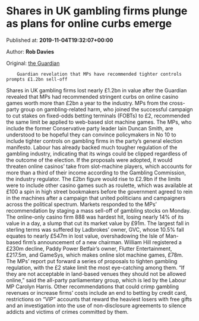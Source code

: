 
# Shares in UK gambling firms plunge as plans for online curbs emerge

Published at: **2019-11-04T19:32:07+00:00**

Author: **Rob Davies**

Original: [the Guardian](https://www.theguardian.com/society/2019/nov/04/shares-in-uk-gambling-firms-plunge-as-plans-for-online-curbs-emerge)


        Guardian revelation that MPs have recommended tighter controls prompts £1.2bn sell-off
      
Shares in UK gambling firms lost nearly £1.2bn in value after the Guardian revealed that MPs had recommended stringent curbs on online casino games worth more than £2bn a year to the industry.
MPs from the cross-party group on gambling-related harm, who joined the successful campaign to cut stakes on fixed-odds betting terminals (FOBTs) to £2, recommended the same limit be applied to web-based slot machine games.
The MPs, who include the former Conservative party leader Iain Duncan Smith, are understood to be hopeful they can convince policymakers in No 10 to include tighter controls on gambling firms in the party’s general election manifesto.
Labour has already backed much tougher regulation of the gambling industry, indicating that its wings could be clipped regardless of the outcome of the election.
If the proposals were adopted, it would threaten online casinos’ take from slot-machine players, which accounts for more than a third of their income according to the Gambling Commission, the industry regulator.
The £2bn figure would rise to £2.9bn if the limits were to include other casino games such as roulette, which was available at £100 a spin in high street bookmakers before the government agreed to rein in the machines after a campaign that united politicians and campaigners across the political spectrum.
Markets responded to the MPs’ recommendation by staging a mass sell-off of gambling stocks on Monday. The online-only casino firm 888 was hardest hit, losing nearly 14% of its value in a day, a slump that cut its market value by £91m.
The largest fall in sterling terms was suffered by Ladbrokes’ owner, GVC, whose 10.5% fall equates to nearly £547m in lost value, overshadowing the Isle of Man-based firm’s announcement of a new chairman.
William Hill registered a £230m decline, Paddy Power Betfair’s owner, Flutter Entertainment, £217.5m, and GameSys, which makes online slot machine games, £78m.
The MPs’ report put forward a series of proposals to tighten gambling regulation, with the £2 stake limit the most eye-catching among them.
“If they are not acceptable in land-based venues they should not be allowed online,” said the all-party parliamentary group, which is led by the Labour MP Carolyn Harris.
Other recommendations that could crimp gambling revenues or increase firms’ costs include an end to betting by credit card, restrictions on “VIP” accounts that reward the heaviest losers with free gifts and an investigation into the use of non-disclosure agreements to silence addicts and victims of crimes committed by them.
